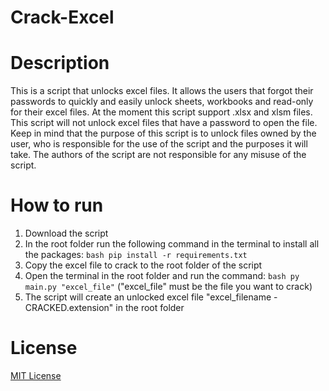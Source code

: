 # Crack-Excel
# Description
This is a script that unlocks excel files. It allows the users that forgot their passwords to quickly and easily unlock sheets, workbooks and read-only for their excel files. At the moment this script support .xlsx and xlsm files. This script will not unlock excel files that have a password to open the file. Keep in mind that the purpose of this script is to unlock files owned by the user, who is responsible for the use of the script and the purposes it will take. The authors of the script are not responsible for any misuse of the script.

# How to run
1. Download the script
2. In the root folder run the following command in the terminal to install all the packages: ```bash pip install -r requirements.txt```
3. Copy the excel file to crack to the root folder of the script
4. Open the terminal in the root folder and run the command: ```bash py main.py "excel_file"``` ("excel_file" must be the file you want to crack)
5. The script will create an unlocked excel file "excel_filename - CRACKED.extension" in the root folder

# License
[MIT License](LICENSE)
